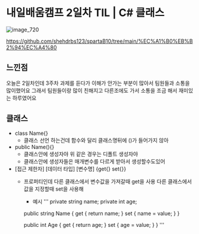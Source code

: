 # 내일배움캠프 2일차 TIL | C# 클래스

![image_720](https://github.com/KimMaYa1/NBC/assets/141565207/e84deae9-27a9-4728-a617-7bc512f9d10b)

<htr>https://github.com/shehdrbs123/spartaB10/tree/main/%EC%A1%B0%EB%B2%94%EC%A4%80

## 느낀점

 오늘은 2일차인데 3주차 과제를 듣다가 이해가 안가는 부분이 많아서 팀원들과 소통을 많이했어요
 그래서 팀원들이랑 많이 친해지고 다른조에도 가서 소통을 조금 해서 재미있는 하루였어요

## 클래스

 - class Name{}
    - 클래스 선언 하는건데 함수와 달리 클래스명뒤에 ()가 들어가지 않아
 - public Name(){}
    - 클래스안에 생성자야 위 같은 경우는 디폴트 생성자야
    - 클래스안에 생성자들은 매개변수를 다르게 받아서 생성할수도있어
 - [접근 제한자] [데이터 타입] [변수명] {get{} set{}}
    - 프로퍼티인데 다른 클래스에서 변수값을 가져갈때 get을 사용 다른 클래스에서 값을 지정할때 set을 사용해
        - 예시
        '''
        private string name;
        private int age;

        public string Name
        {
            get { return name; }
            set { name = value; }
        }

        public int Age
        {
            get { return age; }
            set { age = value; }
        }
        '''